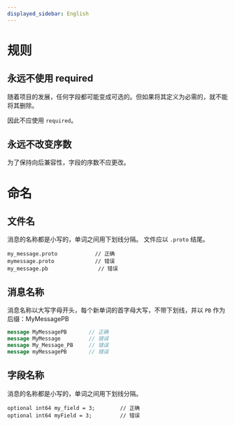 ```yaml
---
displayed_sidebar: English
---
```


# 规则

## 永远不使用 required

随着项目的发展，任何字段都可能变成可选的。但如果将其定义为必需的，就不能将其删除。

因此不应使用 `required`。

## 永远不改变序数

为了保持向后兼容性，字段的序数不应更改。

# 命名

## 文件名

消息的名称都是小写的，单词之间用下划线分隔。
文件应以 `.proto` 结尾。

```
my_message.proto            // 正确
mymessage.proto             // 错误
my_message.pb                // 错误
```

## 消息名称

消息名称以大写字母开头，每个新单词的首字母大写，不带下划线，并以 `PB` 作为后缀：MyMessagePB

```protobuf
message MyMessagePB       // 正确
message MyMessage         // 错误
message My_Message_PB     // 错误
message myMessagePB       // 错误
```

## 字段名称

消息的名称都是小写的，单词之间用下划线分隔。 

```
optional int64 my_field = 3;        // 正确
optional int64 myField = 3;         // 错误
```